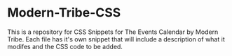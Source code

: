 # Modern-Tribe-CSS
This is a repository for CSS Snippets for The Events Calendar by Modern Tribe. Each file has it's own snippet that will include a description of what it modifes and the CSS code to be added. 
